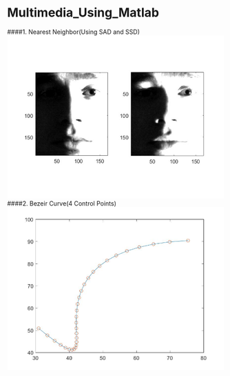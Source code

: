 # Multimedia_Using_Matlab
####1. Nearest Neighbor(Using SAD and SSD)
![face](./MT_HW1_NearestNeighbor/odds_ends/Sample.jpg)
####2. Bezeir Curve(4 Control Points)
![bcurve](./MT_HW2_Bezier_Curve/images/illustrate_5.jpg)
